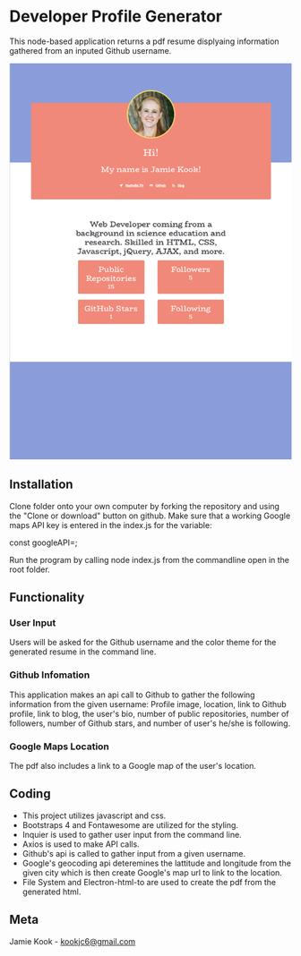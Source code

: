 # Developer Profile Generator

This node-based application returns a pdf resume displyaing information gathered from an inputed Github username. 

![image of generated resume pdf](Resume.png)

## Installation

Clone folder onto your own computer by forking the repository and using the "Clone or download" button on github. Make sure that a working Google maps API key is entered in the index.js for the variable:

const googleAPI=;    

Run the program by calling node index.js from the commandline open in the root folder.

## Functionality 

### User Input
Users will be asked for the Github username and the color theme for the generated resume in the command line. 

### Github Infomation
This application makes an api call to Github to gather the following information from the given username: 
Profile image, location, link to Github profile, link to blog, the user's bio, number of public repositories, number of followers, number of Github stars, and number of user's he/she is following. 

### Google Maps Location
The pdf also includes a link to a Google map of the user's location. 

## Coding

*   This project utilizes javascript and css.
*   Bootstraps 4 and Fontawesome are utilized for the styling.
*   Inquier is used to gather user input from the command line. 
*   Axios is used to make API calls.
*   Github's api is called to gather input from a given username. 
*   Google's geocoding api deteremines the lattitude and longitude from the given       city which is then create Google's map url to link to the location. 
*   File System and Electron-html-to are used to create the pdf from the generated      html. 

## Meta 

Jamie Kook - kookjc6@gmail.com



